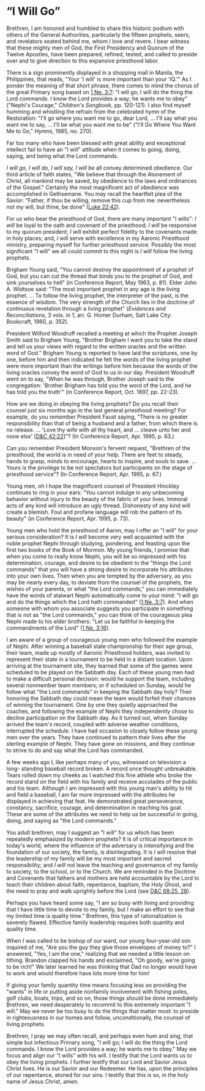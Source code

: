 # “I Will Go”

Brethren, I am honored and humbled to share this historic podium with others
of the General Authorities, particularly the fifteen prophets, seers, and
revelators seated behind me, whom I love and revere. I bear witness that these
mighty men of God, the First Presidency and Quorum of the Twelve Apostles,
have been prepared, refined, tested, and called to preside over and to give
direction to this expansive priesthood labor.

There is a sign prominently displayed in a shopping mall in Manila, the
Philippines, that reads, "Your 'I will' is more important than your 'IQ.'" As
I ponder the meaning of that short phrase, there comes to mind the chorus of
the great Primary song based on [1 Ne.
3:7](https://www.lds.org/scriptures/bofm/1-ne/3.7?lang=eng#6): "I will go; I
will do the thing the Lord commands. I know the Lord provides a way; he wants
me to obey" ("Nephi's Courage," _Children's Songbook,_ pp. 120-121). I also
find myself humming and whistling the refrain from the celebrated hymn of the
Restoration: "I'll go where you want me to go, dear Lord, ... I'll say what you
want me to say, ... I'll be what you want me to be" ("I'll Go Where You Want Me
to Go," _Hymns,_ 1985, no. 270).

Far too many who have been blessed with great ability and exceptional
intellect fail to have an "I will" attitude when it comes to going, doing,
saying, and being what the Lord commands.

_I will go, I will do, I will say, I will be_ all convey determined obedience.
Our third article of faith states, "We believe that through the Atonement of
Christ, all mankind may be saved, by obedience to the laws and ordinances of
the Gospel." Certainly the most magnificent act of obedience was accomplished
in Gethsemane. You may recall the heartfelt plea of the Savior: "Father, if
thou be willing, remove this cup from me: nevertheless not my will, but thine,
be done" ([Luke
22:42](https://www.lds.org/scriptures/nt/luke/22.42?lang=eng#41)).

For us who bear the priesthood of God, there are many important "I wills": _I
will_ be loyal to the oath and covenant of the priesthood; _I will_ be
responsive to my quorum president; _I will_ exhibit perfect fidelity to the
covenants made in holy places; and, _I will_ serve with excellence in my
Aaronic Priesthood ministry, preparing myself for further priesthood service.
Possibly the most significant "I will" we all could commit to this night is _I
will_ follow the living prophets.

Brigham Young said, "You cannot destroy the appointment of a prophet of God,
but you can cut the thread that binds you to the prophet of God, and sink
yourselves to hell" (in Conference Report, May 1963, p. 81). Elder John A.
Widtsoe said: "The most important prophet in any age is the living prophet. ...
To follow the living prophet, the interpreter of the past, is the essence of
wisdom. The very strength of the Church lies in the doctrine of continuous
revelation through a living prophet" (_Evidences and Reconciliations,_ 3 vols.
in 1, arr. G. Homer Durham, Salt Lake City: Bookcraft, 1960, p. 352).

President Wilford Woodruff recalled a meeting at which the Prophet Joseph
Smith said to Brigham Young, "Brother Brigham I want you to take the stand and
tell us your views with regard to the written oracles and the written word of
God." Brigham Young is reported to have laid the scriptures, one by one,
before him and then indicated he felt the words of the living prophet were
more important than the writings before him because the words of the living
oracles convey the word of God to us in our day. President Woodruff went on to
say, "When he was through, Brother Joseph said to the congregation: 'Brother
Brigham has told you the word of the Lord, and he has told you the truth'" (in
Conference Report, Oct. 1897, pp. 22-23).

How are we doing in obeying the living prophets? Do you recall their counsel
just six months ago in the last general priesthood meeting? For example, do
you remember President Faust saying, "There is no greater responsibility than
that of being a husband and a father, from which there is no release. ... 'Love
thy wife with all thy heart, and ... cleave unto her and none else' [[D&amp;C
42:22](https://www.lds.org/scriptures/dc-testament/dc/42.22?lang=eng#21)]"?
(In Conference Report, Apr. 1995, p. 63.)

Can you remember President Monson's fervent request, "Brethren of the
priesthood, the world is in need of your help. There are feet to steady, hands
to grasp, minds to encourage, hearts to inspire, and souls to save. ... Yours is
the privilege to be not spectators but participants on the stage of priesthood
service"? (In Conference Report, Apr. 1995, p. 67.)

Young men, oh I hope the magnificent counsel of President Hinckley continues
to ring in your ears: "You cannot indulge in any unbecoming behavior without
injury to the beauty of the fabric of your lives. Immoral acts of any kind
will introduce an ugly thread. Dishonesty of any kind will create a blemish.
Foul and profane language will rob the pattern of its beauty" (in Conference
Report, Apr. 1995, p. 73).

Young men who hold the priesthood of Aaron, may I offer an "I will" for your
serious consideration? It is _I will_ become very well acquainted with the
noble prophet Nephi through studying, pondering, and feasting upon the first
two books of the Book of Mormon. My young friends, I promise that when you
come to really know Nephi, you will be so impressed with his determination,
courage, and desire to be obedient to the "things the Lord commands" that you
will have a strong desire to incorporate his attributes into your own lives.
Then when you are tempted by the adversary, as you may be nearly every day, to
deviate from the counsel of the prophets, the wishes of your parents, or what
"the Lord commands," you can immediately have the words of stalwart Nephi
automatically come to your mind: "I will go and do the things which the Lord
hath commanded" ([1 Ne.
3:7](https://www.lds.org/scriptures/bofm/1-ne/3.7?lang=eng#6)). And when
someone with whom you associate suggests you participate in something that is
not as "the Lord commands," you can think of the courageous plea Nephi made to
his elder brothers: "Let us be faithful in keeping the commandments of the
Lord" ([1 Ne.
3:16](https://www.lds.org/scriptures/bofm/1-ne/3.16?lang=eng#15)).

I am aware of a group of courageous young men who followed the example of
Nephi. After winning a baseball state championship for their age group, their
team, made up mostly of Aaronic Priesthood holders, was invited to represent
their state in a tournament to be held in a distant location. Upon arriving at
the tournament site, they learned that some of the games were scheduled to be
played on the Sabbath day. Each of these young men had to make a difficult
personal decision: would he support the team, including several nonmember team
members; or if scheduled on Sunday, would he follow what "the Lord commands"
in keeping the Sabbath day holy? Their honoring the Sabbath day could mean the
team would forfeit their chances of winning the tournament. One by one they
quietly approached the coaches, and following the example of Nephi they
independently chose to decline participation on the Sabbath day. As it turned
out, when Sunday arrived the team's record, coupled with adverse weather
conditions, interrupted the schedule. I have had occasion to closely follow
these young men over the years. They have continued to pattern their lives
after the sterling example of Nephi. They have gone on missions, and they
continue to strive to do and say what the Lord has commanded.

A few weeks ago I, like perhaps many of you, witnessed on television a long-
standing baseball record broken. A record once thought unbreakable. Tears
rolled down my cheeks as I watched this fine athlete who broke the record
stand on the field with his family and receive accolades of the public and his
team. Although I am impressed with this young man's ability to hit and field a
baseball, I am far more impressed with the attributes he displayed in
achieving that feat. He demonstrated great perseverance, constancy, sacrifice,
courage, and determination in reaching his goal. These are some of the
attributes we need to help us be successful in going, doing, and saying as
"the Lord commands."

You adult brethren, may I suggest an "I will" for us which has been repeatedly
emphasized by modern prophets? It is of critical importance in today's world,
where the influence of the adversary is intensifying and the foundation of our
society, the family, is disintegrating. It is _I will_ resolve that the
leadership of my family will be my most important and sacred responsibility;
and _I will_ not leave the teaching and governance of my family to society, to
the school, or to the Church. We are reminded in the Doctrine and Covenants
that fathers and mothers are held accountable by the Lord to teach their
children about faith, repentance, baptism, the Holy Ghost, and the need to
pray and walk uprightly before the Lord (see [D&amp;C 68:25,
28](https://www.lds.org/scriptures/dc-testament/dc/68.25%2C28?lang=eng#24)).

Perhaps you have heard some say, "I am so busy with living and providing that
I have little time to devote to my family, but I make an effort to see that my
limited time is quality time." Brethren, this type of rationalization is
severely flawed. Effective family leadership requires both quantity and
quality time.

When I was called to be bishop of our ward, our young four-year-old son
inquired of me, "Are you the guy they give those envelopes of money to?" I
answered, "Yes, I am the one," realizing that we needed a little lesson on
tithing. Brandon clapped his hands and exclaimed, "Oh goody, we're going to be
rich!" We later learned he was thinking that Dad no longer would have to work
and would therefore have lots more time for him!

If giving your family quantity time means focusing less on providing the
"wants" in life or putting aside nonfamily involvement with fishing poles,
golf clubs, boats, trips, and so on, those things should be done immediately.
Brethren, we need desperately to recommit to this extremely important "I
will." May we never be too busy to do the things that matter most: to preside
in righteousness in our homes and follow, unconditionally, the counsel of
living prophets.

Brethren, I pray we may often recall, and perhaps even hum and sing, that
simple but infectious Primary song, "I will go; I will do the thing the Lord
commands. I know the Lord provides a way; he wants me to obey." May we focus
and align our "I wills" with his will. I testify that the Lord wants us to
obey the living prophets. I further testify that our Lord and Savior Jesus
Christ lives. He is our Savior and our Redeemer. He has, upon the principles
of our repentance, atoned for our sins. I testify that this is so, in the holy
name of Jesus Christ, amen.

